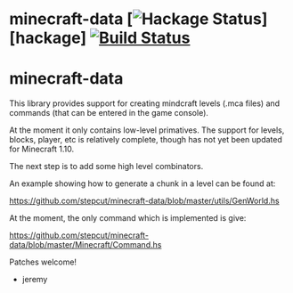 # minecraft-data [![Hackage Status](https://img.shields.io/hackage/v/minecraft-data.svg)][hackage] [![Build Status](https://travis-ci.org/stepcut/minecraft-data.svg?branch=master)](https://travis-ci.org/stepcut/minecraft-data)
minecraft-data
==============

This library provides support for creating mindcraft levels (.mca files) and commands (that can be entered in the game console).

At the moment it only contains low-level primatives. The support for
levels, blocks, player, etc is relatively complete, though has not yet
been updated for Minecraft 1.10.

The next step is to add some high level combinators.

An example showing how to generate a chunk in a level can be found at:

https://github.com/stepcut/minecraft-data/blob/master/utils/GenWorld.hs

At the moment, the only command which is implemented is give:

https://github.com/stepcut/minecraft-data/blob/master/Minecraft/Command.hs

Patches welcome!

- jeremy
